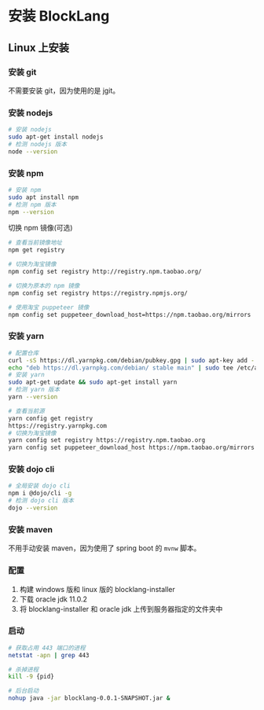 # 安装 BlockLang

## Linux 上安装

### 安装 git

不需要安装 git，因为使用的是 jgit。

### 安装 nodejs

```sh
# 安装 nodejs
sudo apt-get install nodejs
# 检测 nodejs 版本
node --version
```

### 安装 npm

```sh
# 安装 npm
sudo apt install npm
# 检测 npm 版本
npm --version
```

切换 npm 镜像(可选)

```sh
# 查看当前镜像地址
npm get registry

# 切换为淘宝镜像
npm config set registry http://registry.npm.taobao.org/

# 切换为原本的 npm 镜像
npm config set registry https://registry.npmjs.org/

# 使用淘宝 puppeteer 镜像
npm config set puppeteer_download_host=https://npm.taobao.org/mirrors
```

### 安装 yarn

```sh
# 配置仓库
curl -sS https://dl.yarnpkg.com/debian/pubkey.gpg | sudo apt-key add -
echo "deb https://dl.yarnpkg.com/debian/ stable main" | sudo tee /etc/apt/sources.list.d/yarn.list
# 安装 yarn
sudo apt-get update && sudo apt-get install yarn
# 检测 yarn 版本
yarn --version

# 查看当前源
yarn config get registry
https://registry.yarnpkg.com
# 切换为淘宝镜像
yarn config set registry https://registry.npm.taobao.org
yarn config set puppeteer_download_host https://npm.taobao.org/mirrors
```

### 安装 dojo cli

```sh
# 全局安装 dojo cli
npm i @dojo/cli -g
# 检测 dojo cli 版本
dojo --version
```

### 安装 maven

不用手动安装 maven，因为使用了 spring boot 的 `mvnw` 脚本。

### 配置

1. 构建 windows 版和 linux 版的 blocklang-installer
2. 下载 oracle jdk 11.0.2
3. 将 blocklang-installer 和 oracle jdk 上传到服务器指定的文件夹中

### 启动

```sh
# 获取占用 443 端口的进程
netstat -apn | grep 443

# 杀掉进程
kill -9 {pid}

# 后台启动
nohup java -jar blocklang-0.0.1-SNAPSHOT.jar &
```